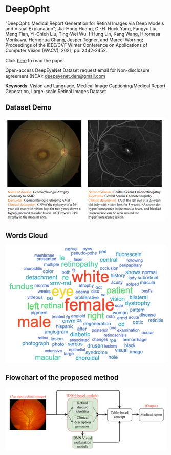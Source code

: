 # DeepOpht

"DeepOpht: Medical Report Generation for Retinal Images via Deep Models and Visual Explanation"; Jia-Hong Huang, C.-H. Huck Yang, Fangyu Liu, Meng Tian, Yi-Chieh Liu, Ting-Wei Wu, I-Hung Lin, Kang Wang, Hiromasa Morikawa, Hernghua Chang, Jesper Tegner, and Marcel Worring; Proceedings of the IEEE/CVF Winter Conference on Applications of Computer Vision (WACV), 2021, pp. 2442-2452.

Click [here](https://openaccess.thecvf.com/content/WACV2021/html/Huang_DeepOpht_Medical_Report_Generation_for_Retinal_Images_via_Deep_Models_WACV_2021_paper.html) to read the paper. 

Open-access DeepEyeNet Dataset request email for Non-disclosure agreement (NDA): deepeyenet.den@gmail.com

**Keywords**: Vision and Language, Medical Image Captioning/Medical Report Generation, Large-scale Retinal Images Dataset

## Dataset Demo

<img src="https://github.com/Jhhuangkay/DeepOpht-Medical-Report-Generation-for-Retinal-Images-via-Deep-Models-and-Visual-Explanation/blob/main/demo.png" width="500">

## Words Cloud

<img src="https://github.com/Jhhuangkay/DeepOpht-Medical-Report-Generation-for-Retinal-Images-via-Deep-Models-and-Visual-Explanation/blob/main/word_cloud.png" width="500">

## Flowchart of the proposed method

![Screenshot](flowchart.png)
